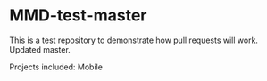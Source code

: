 MMD-test-master
===============
This is a test repository to demonstrate how pull requests will work. Updated master.

Projects included:
Mobile
